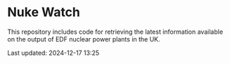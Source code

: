 # Nuke Watch

This repository includes code for retrieving the latest information available on the output of EDF nuclear power plants in the UK.

Last updated: 2024-12-17 13:25